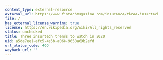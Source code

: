 ```yaml
---
content_type: external-resource
external_url: https://www.fintechmagazine.com/insurance/three-insurtech-trends-watch-2020
file: /
has_external_license_warning: true
license: https://en.wikipedia.org/wiki/All_rights_reserved
status: unchecked
title: Three insurtech trends to watch in 2020
uid: a5de7ee1-efc5-4e5b-a068-9658a69b2efd
url_status_code: 403
wayback_url: ''
---
```

